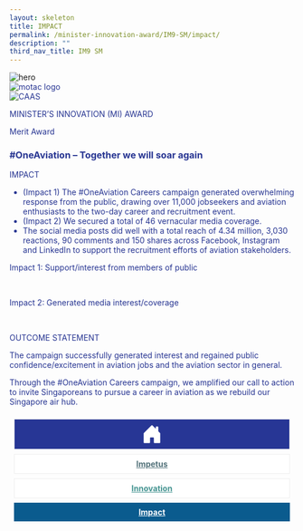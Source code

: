 ```yaml
---
layout: skeleton
title: IMPACT​
permalink: /minister-innovation-award/IM9-SM/impact/
description: ""
third_nav_title: IM9 SM
---
```

<style type="text/css">
  .text-pri {
    color: #273592;
  }

  .nav-tabs {
    border-bottom: none !important;
    overflow: hidden !important;
  }

  .nav-link {
    margin: 8px !important;
    border-radius: 0px !important;
    font-weight: 700 !important;
    padding: 0.5rem 2.8rem !important;
  }

  .link-home {
    border: 1px solid #eee !important;
    color: #fff !important;
    background: rgb(39, 54, 149) !important;
    display: flex;
    justify-content: center;
    align-items: center;
  }

  .link-project {
    border: 1px solid #eee !important;
    color: rgb(83, 114, 122) !important;
    background-color: #fff !important;
    display: flex;
    justify-content: center;
    align-items: center;
  }

  .link-project.active {
    border: none !important;
    color: #fff !important;
    background: rgb(41, 115, 144) !important;
  }

  .link-solution {
    border: 1px solid #eee !important;
    color: rgb(69, 148, 145) !important;
    background-color: #fff !important;
    display: flex;
    justify-content: center;
    align-items: center;
  }

  .link-solution.active {
    border: none !important;
    color: #fff !important;
    background: rgb(34, 155, 189) !important;
  }

  .link-impact {
    border: 1px solid #eee !important;
    color: rgb(41, 95, 120) !important;
    background-color: #fff !important;
    display: flex;
    justify-content: center;
    align-items: center;
  }

  .link-impact.active {
    border: none !important;
    color: #fff !important;
    background: rgb(10, 91, 142) !important;
  }
</style>
<img src="/images/hero.png" class="w-100"  alt="hero"/>
<div class="container-fluid py-5 card-bg text-pri my-5">
  <div class="row">
    <div class="col-sm-12 pt-4 pb-3 text-center">
      <img src="/images/Logos/MOTAC_header.png" alt="motac logo" class="img-fluid" />
    </div>
  </div>
  <div class="row border border-4 border-info">
    <div class="col-sm-4 py-3 text-center d-flex flex-column align-items-center justify-content-center">
      <img src="/images/Logos/CAAS.png" class="img-fluid" alt="CAAS" />
    </div>
    <div class="col-sm-8 py-3 text-center bg-primary d-flex justify-content-center flex-column aligin-items-center">
      <p class="mb-1 text-light font-weight-bold raleway-font"> MINISTER’S INNOVATION (MI) AWARD </p>
      <p class="mb-0 distinguished-award">Merit Award</p>
    </div>
  </div>
  <div class="row">
    <div class="col-12 py-3">
      <h3 class="text-center font-weight-bold"> #OneAviation – Together we will soar again </h3>
    </div>
    <div class="col-sm-12 text-center py-2 my-2 bg-heading">
      <p class="mb-0 h3 font-weight-bold text-uppercase text-light"> IMPACT </p>
    </div>
    <div class="col-sm-12">
      <div class="row py-2">
        <div class="col-sm-8 p-2">
          <ul>
            <li> (Impact 1) The #OneAviation Careers campaign generated overwhelming response from the public, drawing over 11,000 jobseekers and aviation enthusiasts to the two-day career and recruitment event. </li>
            <li> (Impact 2) We secured a total of 46 vernacular media coverage. </li>
            <li> The social media posts did well with a total reach of 4.34 million, 3,030 reactions, 90 comments and 150 shares across Facebook, Instagram and LinkedIn to support the recruitment efforts of aviation stakeholders. </li>
          </ul>
        </div>
        <div class="col-sm-4 text-center py-2">
          <p class="mb-2 font-weight-bold"> Impact 1: Support/interest from members of public </p>
          <img src="/images/MI/IM9/2.  Individual/(C) IMPACT/Impact 1/Impact 1_1 censored.png" class="img-fluid mb-3" alt="" />
          <img src="/images/MI/IM9/2.  Individual/(C) IMPACT/Impact 1/Impact 1_2 censored.png" class="img-fluid mb-3" alt="" />
          <img src="/images/MI/IM9/2.  Individual/(C) IMPACT/Impact 1/Impact 1_3 censored.png" class="img-fluid mb-3" alt="" />
          <img src="/images/MI/IM9/2.  Individual/(C) IMPACT/Impact 1/Impact 1_4.png " class="img-fluid mb-3" alt="" />
          <img src="/images/MI/IM9/2.  Individual/(C) IMPACT/Impact 1/Impact 1_5.png" class="img-fluid mb-3" alt="" />
          <img src="/images/MI/IM9/2.  Individual/(C) IMPACT/Impact 1/Impact 1_6.png" class="img-fluid mb-3" alt="" />
          <p class="mb-2 font-weight-bold"> Impact 2: Generated media interest/coverage </p>
          <img src="/images/MI/IM9/2.  Individual/(C) IMPACT/Impact 2/Impact 2_1.JPG" class="img-fluid mb-3" alt="" />
          <img src="/images/MI/IM9/2.  Individual/(C) IMPACT/Impact 2/Impact 2_2.JPG" class="img-fluid mb-3" alt="" />
          <img src="/images/MI/IM9/2.  Individual/(C) IMPACT/Impact 2/Impact 2_3.png" class="img-fluid mb-3" alt="" />
          <img src="/images/MI/IM9/2.  Individual/(C) IMPACT/Impact 2/Impact 2_4.JPG" class="img-fluid mb-3" alt="" />
          <img src="/images/MI/IM9/2.  Individual/(C) IMPACT/Impact 2/Impact 2_5.png" class="img-fluid mb-3" alt="" />
          <img src="/images/MI/IM9/2.  Individual/(C) IMPACT/Impact 2/Impact 2_6.png" class="img-fluid mb-3" alt="" />
        </div>
      </div>
    </div>
  </div>
  <div class="row">
    <div class="col-sm-12 text-center py-2 my-2 bg-heading">
      <p class="mb-0 h3 font-weight-bold text-uppercase text-light"> OUTCOME STATEMENT </p>
    </div>
    <div class="col-sm-12 py-2">
      <p class="mb-2 font-weight-bold text-pri"> The campaign successfully generated interest and regained public confidence/excitement in aviation jobs and the aviation sector in general. </p>
      <p class="mb-2 font-weight-bold text-pri"> Through the #OneAviation Careers campaign, we amplified our call to action to invite Singaporeans to pursue a career in aviation as we rebuild our Singapore air hub. </p>
    </div>
  </div>
  <nav>
    <div class="nav nav-tabs nav-fill" id="nav-tab" role="tablist">
      <a class="nav-link text-uppercase link-home text-decoration-none" id="nav-home-tab" href="/minister-innovation-award/IM9-SM/home/">
        <svg xmlns="http://www.w3.org/2000/svg" width="36" height="36" fill="currentColor" class="bi bi-house-door-fill" viewBox="0 0 16 16">
          <path d="M6.5 14.5v-3.505c0-.245.25-.495.5-.495h2c.25 0 .5.25.5.5v3.5a.5.5 0 0 0 .5.5h4a.5.5 0 0 0 .5-.5v-7a.5.5 0 0 0-.146-.354L13 5.793V2.5a.5.5 0 0 0-.5-.5h-1a.5.5 0 0 0-.5.5v1.293L8.354 1.146a.5.5 0 0 0-.708 0l-6 6A.5.5 0 0 0 1.5 7.5v7a.5.5 0 0 0 .5.5h4a.5.5 0 0 0 .5-.5Z" />
        </svg>
      </a>
      <a class="nav-link link-project text-decoration-none text-uppercase" id="nav-project-tab" href="/minister-innovation-award/IM9-SM/impetus/"> Impetus </a>
      <a class="nav-link link-solution text-decoration-none text-uppercase" id="nav-solution-tab" href="/minister-innovation-award/IM9-SM/innovation/"> Innovation</a>
      <a class="nav-link active link-impact text-decoration-none text-uppercase" id="nav-impact-tab" href="/minister-innovation-award/IM9-SM/impact/"> Impact</a>
    </div>
  </nav>
</div>